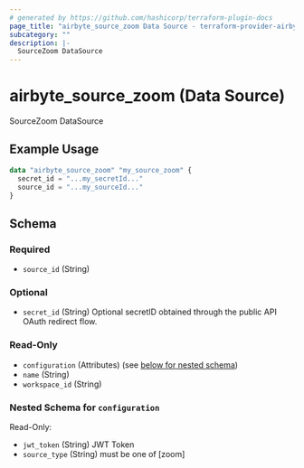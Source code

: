 ```yaml
---
# generated by https://github.com/hashicorp/terraform-plugin-docs
page_title: "airbyte_source_zoom Data Source - terraform-provider-airbyte"
subcategory: ""
description: |-
  SourceZoom DataSource
---
```


# airbyte_source_zoom (Data Source)

SourceZoom DataSource

## Example Usage

```terraform
data "airbyte_source_zoom" "my_source_zoom" {
  secret_id = "...my_secretId..."
  source_id = "...my_sourceId..."
}
```

<!-- schema generated by tfplugindocs -->
## Schema

### Required

- `source_id` (String)

### Optional

- `secret_id` (String) Optional secretID obtained through the public API OAuth redirect flow.

### Read-Only

- `configuration` (Attributes) (see [below for nested schema](#nestedatt--configuration))
- `name` (String)
- `workspace_id` (String)

<a id="nestedatt--configuration"></a>
### Nested Schema for `configuration`

Read-Only:

- `jwt_token` (String) JWT Token
- `source_type` (String) must be one of [zoom]


